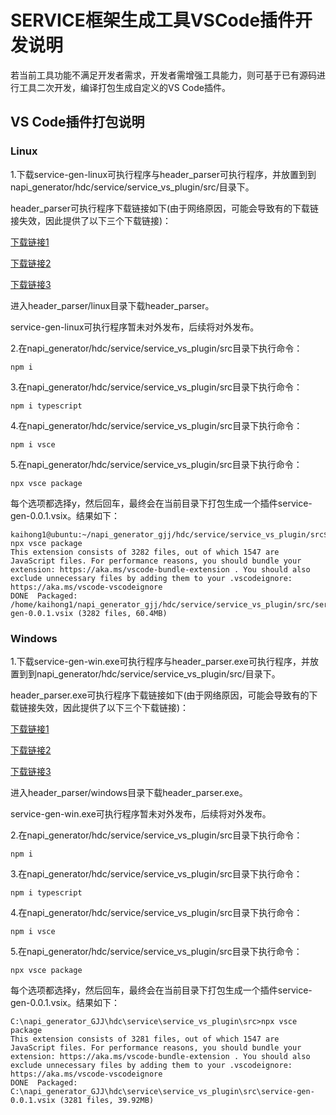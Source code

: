 # SERVICE框架生成工具VSCode插件开发说明

若当前工具功能不满足开发者需求，开发者需增强工具能力，则可基于已有源码进行工具二次开发，编译打包生成自定义的VS Code插件。

## VS Code插件打包说明

### Linux

1.下载service-gen-linux可执行程序与header_parser可执行程序，并放置到到napi_generator/hdc/service/service_vs_plugin/src/目录下。

header_parser可执行程序下载链接如下(由于网络原因，可能会导致有的下载链接失效，因此提供了以下三个下载链接)：

[下载链接1](http://ftpkaihongdigi.i234.me:5000/sharing/kBG1c7CvT)

[下载链接2](http://ftp.kaihong.com:5000/sharing/kBG1c7CvT)

[下载链接3](http://ftp.kaihongdigi.com:5000/sharing/kBG1c7CvT)

进入header_parser/linux目录下载header_parser。

service-gen-linux可执行程序暂未对外发布，后续将对外发布。

2.在napi_generator/hdc/service/service_vs_plugin/src目录下执行命令：

	npm i

3.在napi_generator/hdc/service/service_vs_plugin/src目录下执行命令：

	npm i typescript

4.在napi_generator/hdc/service/service_vs_plugin/src目录下执行命令：

	npm i vsce

5.在napi_generator/hdc/service/service_vs_plugin/src目录下执行命令：

	npx vsce package

  每个选项都选择y，然后回车，最终会在当前目录下打包生成一个插件service-gen-0.0.1.vsix。结果如下：

	kaihong1@ubuntu:~/napi_generator_gjj/hdc/service/service_vs_plugin/src$ npx vsce package
	This extension consists of 3282 files, out of which 1547 are JavaScript files. For performance reasons, you should bundle your extension: https://aka.ms/vscode-bundle-extension . You should also exclude unnecessary files by adding them to your .vscodeignore: https://aka.ms/vscode-vscodeignore
	DONE  Packaged: /home/kaihong1/napi_generator_gjj/hdc/service/service_vs_plugin/src/service-gen-0.0.1.vsix (3282 files, 60.4MB)

### Windows

1.下载service-gen-win.exe可执行程序与header_parser.exe可执行程序，并放置到到napi_generator/hdc/service/service_vs_plugin/src/目录下。

header_parser.exe可执行程序下载链接如下(由于网络原因，可能会导致有的下载链接失效，因此提供了以下三个下载链接)：

[下载链接1](http://ftpkaihongdigi.i234.me:5000/sharing/kBG1c7CvT)

[下载链接2](http://ftp.kaihong.com:5000/sharing/kBG1c7CvT)

[下载链接3](http://ftp.kaihongdigi.com:5000/sharing/kBG1c7CvT)

进入header_parser/windows目录下载header_parser.exe。

service-gen-win.exe可执行程序暂未对外发布，后续将对外发布。

2.在napi_generator/hdc/service/service_vs_plugin/src目录下执行命令：

	npm i

3.在napi_generator/hdc/service/service_vs_plugin/src目录下执行命令：

	npm i typescript

4.在napi_generator/hdc/service/service_vs_plugin/src目录下执行命令：

	npm i vsce

5.在napi_generator/hdc/service/service_vs_plugin/src目录下执行命令：

	npx vsce package

  每个选项都选择y，然后回车，最终会在当前目录下打包生成一个插件service-gen-0.0.1.vsix。结果如下：

	C:\napi_generator_GJJ\hdc\service\service_vs_plugin\src>npx vsce package
	This extension consists of 3281 files, out of which 1547 are JavaScript files. For performance reasons, you should bundle your extension: https://aka.ms/vscode-bundle-extension . You should also exclude unnecessary files by adding them to your .vscodeignore: https://aka.ms/vscode-vscodeignore
	DONE  Packaged: C:\napi_generator_GJJ\hdc\service\service_vs_plugin\src\service-gen-0.0.1.vsix (3281 files, 39.92MB)

